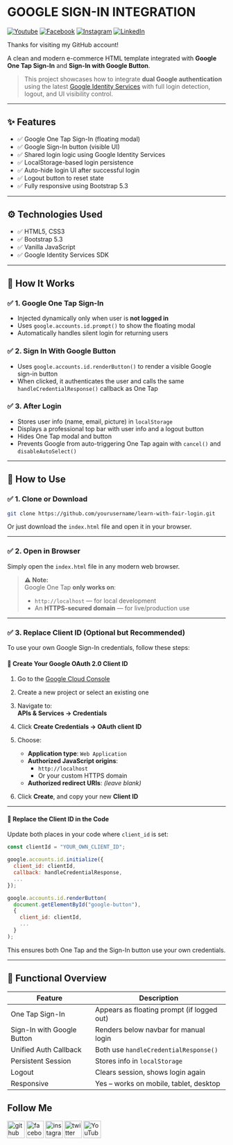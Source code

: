 # GOOGLE SIGN-IN INTEGRATION

[![Youtube][youtube-shield]][youtube-url]
[![Facebook][facebook-shield]][facebook-url]
[![Instagram][instagram-shield]][instagram-url]
[![LinkedIn][linkedin-shield]][linkedin-url]

Thanks for visiting my GitHub account!

A clean and modern e-commerce HTML template integrated with **Google One Tap Sign-In** and **Sign-In with Google Button**.

> This project showcases how to integrate **dual Google authentication** using the latest [Google Identity Services](https://developers.google.com/identity/gsi/web) with full login detection, logout, and UI visibility control.

---

## ✨ Features

- ✅ Google One Tap Sign-In (floating modal)
- ✅ Google Sign-In button (visible UI)
- ✅ Shared login logic using Google Identity Services
- ✅ LocalStorage-based login persistence
- ✅ Auto-hide login UI after successful login
- ✅ Logout button to reset state
- ✅ Fully responsive using Bootstrap 5.3

---

## ⚙️ Technologies Used

- ✅ HTML5, CSS3
- ✅ Bootstrap 5.3
- ✅ Vanilla JavaScript
- ✅ Google Identity Services SDK

---

## 🔐 How It Works

### ✅ 1. Google One Tap Sign-In

- Injected dynamically only when user is **not logged in**
- Uses `google.accounts.id.prompt()` to show the floating modal
- Automatically handles silent login for returning users

### ✅ 2. Sign In With Google Button

- Uses `google.accounts.id.renderButton()` to render a visible Google sign-in button
- When clicked, it authenticates the user and calls the same `handleCredentialResponse()` callback as One Tap

### ✅ 3. After Login

- Stores user info (name, email, picture) in `localStorage`
- Displays a professional top bar with user info and a logout button
- Hides One Tap modal and button
- Prevents Google from auto-triggering One Tap again with `cancel()` and `disableAutoSelect()`

---

## 🚀 How to Use

### ✅ 1. Clone or Download

```bash
git clone https://github.com/yourusername/learn-with-fair-login.git
```

Or just download the `index.html` file and open it in your browser.

---

### ✅ 2. Open in Browser

Simply open the `index.html` file in any modern web browser.

> **⚠️ Note:**  
> Google One Tap **only works on**:
>
> - `http://localhost` — for local development
> - An **HTTPS-secured domain** — for live/production use

---

### ✅ 3. Replace Client ID (Optional but Recommended)

To use your own Google Sign-In credentials, follow these steps:

#### 🔧 Create Your Google OAuth 2.0 Client ID

1. Go to the [Google Cloud Console](https://console.cloud.google.com/)
2. Create a new project or select an existing one
3. Navigate to:  
   **APIs & Services → Credentials**
4. Click **Create Credentials → OAuth client ID**
5. Choose:

   - **Application type**: `Web Application`
   - **Authorized JavaScript origins**:
     - `http://localhost`
     - Or your custom HTTPS domain
   - **Authorized redirect URIs**: _(leave blank)_

6. Click **Create**, and copy your new **Client ID**

---

#### 🧩 Replace the Client ID in the Code

Update both places in your code where `client_id` is set:

```js
const clientId = "YOUR_OWN_CLIENT_ID";

google.accounts.id.initialize({
  client_id: clientId,
  callback: handleCredentialResponse,
  ...
});

google.accounts.id.renderButton(
  document.getElementById("google-button"),
  {
    client_id: clientId,
    ...
  }
);
```

This ensures both One Tap and the Sign-In button use your own credentials.

---

## 🧪 Functional Overview

| Feature                    | Description                                |
| -------------------------- | ------------------------------------------ |
| One Tap Sign-In            | Appears as floating prompt (if logged out) |
| Sign-In with Google Button | Renders below navbar for manual login      |
| Unified Auth Callback      | Both use `handleCredentialResponse()`      |
| Persistent Session         | Stores info in `localStorage`              |
| Logout                     | Clears session, shows login again          |
| Responsive                 | Yes – works on mobile, tablet, desktop     |

## Follow Me

[<img src='https://cdn.jsdelivr.net/npm/simple-icons@3.0.1/icons/github.svg' alt='github' height='40'>](https://github.com/learnwithfair) [<img src='https://cdn.jsdelivr.net/npm/simple-icons@3.0.1/icons/facebook.svg' alt='facebook' height='40'>](https://www.facebook.com/learnwithfair/) [<img src='https://cdn.jsdelivr.net/npm/simple-icons@3.0.1/icons/instagram.svg' alt='instagram' height='40'>](https://www.instagram.com/learnwithfair/) [<img src='https://cdn.jsdelivr.net/npm/simple-icons@3.0.1/icons/twitter.svg' alt='twitter' height='40'>](https://www.twiter.com/learnwithfair/) [<img src='https://cdn.jsdelivr.net/npm/simple-icons@3.0.1/icons/youtube.svg' alt='YouTube' height='40'>](https://www.youtube.com/@learnwithfair)

<!-- MARKDOWN LINKS & IMAGES -->

[youtube-shield]: https://img.shields.io/badge/-Youtube-black.svg?style=flat-square&logo=youtube&color=555&logoColor=white
[youtube-url]: https://youtube.com/@learnwithfair
[facebook-shield]: https://img.shields.io/badge/-Facebook-black.svg?style=flat-square&logo=facebook&color=555&logoColor=white
[facebook-url]: https://facebook.com/learnwithfair
[instagram-shield]: https://img.shields.io/badge/-Instagram-black.svg?style=flat-square&logo=instagram&color=555&logoColor=white
[instagram-url]: https://instagram.com/learnwithfair
[linkedin-shield]: https://img.shields.io/badge/-LinkedIn-black.svg?style=flat-square&logo=linkedin&colorB=555
[linkedin-url]: https://www.linkedin.com/in/rahatul-rabbi/
